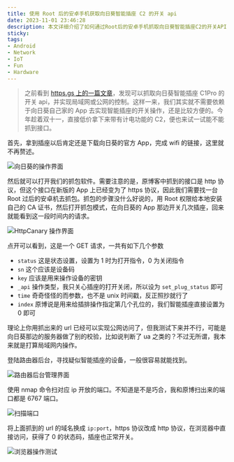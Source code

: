```yaml
---
title: 使用 Root 后的安卓手机获取向日葵智能插座 C2 的开关 api
date: 2023-11-01 23:46:28
description: 本文详细介绍了如何通过Root后的安卓手机抓取向日葵智能插座C2的开关API，实现脱离官方App的本地或远程控制。内容包括使用HttpCanary进行HTTPS抓包、解析请求参数（如status、sn、key等）、识别设备局域网IP及端口，并通过替换域名和端口的方式直接通过HTTP调用控制接口。适合对IoT设备逆向、网络抓包或智能家居自动化感兴趣的读者参考实践。
sticky:
tags:
- Android
- Network
- IoT
- Fun
- Hardware
---
```


> 之前看到 [https.gs 上的一篇文章](https://https.gs/archives/338/)，发现可以抓取向日葵智能插座 C1Pro 的开关 api，并实现局域网或公网的控制。这样一来，我们其实就不需要依赖于向日葵自己家的 App 去实现智能插座的开关操作，还是比较方便的。今年趁着双十一，直接低价拿下来带有计电功能的 C2，便也来试一试能不能抓到接口。

首先，拿到插座以后肯定还是下载向日葵的官方 App，完成 wifi 的链接，这里就不再赘述。

![向日葵的操作界面](https://static.031130.xyz/uploads/2024/08/12/65427474ba54d.webp)

然后就可以打开我们的抓包软件。需要注意的是，原博客中抓到的接口是 http 协议，但这个接口在新版的 App 上已经变为了 https 协议，因此我们需要找一台 Root 过后的安卓机去抓包。抓包的步骤没什么好说的，用 Root 权限给本地安装自己的 CA 证书，然后打开抓包模式，在向日葵的 App 那边开关几次插座，回来就能看到这一段时间内的请求。

![HttpCanary 操作界面](https://static.031130.xyz/uploads/2024/08/12/654275e167583.webp)

点开可以看到，这是一个 GET 请求，一共有如下几个参数

- `status` 这是状态设置，设置为 1 时为打开指令，0 为关闭指令
- `sn` 这个应该是设备码
- `key` 应该是用来操作设备的密钥
- `_api` 操作类型，我只关心插座的打开关闭，所以设为 `set_plug_status` 即可
- `time` 奇奇怪怪的而参数，也不是 unix 时间戳，反正照抄就行了
- `index` 原博说是用来给插排操作指定第几个孔位的，我们智能插座直接设置为 0 即可

理论上你用抓出来的 url 已经可以实现公网访问了，但我测试下来并不行，可能是向日葵那边的服务器做了别的校验，比如说判断了 ua 之类的？不过无所谓，我本来就是打算局域网内操作。

登陆路由器后台，寻找疑似智能插座的设备，一般很容易就能找到。

![路由器后台管理界面](https://static.031130.xyz/uploads/2024/08/12/654277f0d5c2a.webp)

使用 nmap 命令扫对应 ip 开放的端口。不知道是不是巧合，我和原博扫出来的端口都是 6767 端口。

![扫描端口](https://static.031130.xyz/uploads/2024/08/12/654278685f137.webp)

将上面抓到的 url 的域名换成 `ip:port`，https 协议改成 http 协议，在浏览器中直接访问，获得了 0 的状态码，插座也正常开关。

![浏览器操作测试](https://static.031130.xyz/uploads/2024/08/12/654279513c1f8.webp)
